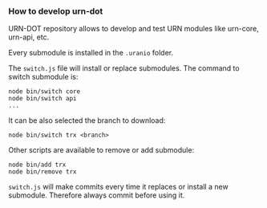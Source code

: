 ### How to develop urn-dot

URN-DOT repository allows to develop and test URN modules like urn-core, urn-api, etc.


Every submodule is installed in the `.uranio` folder.


The `switch.js` file will install or replace submodules. The command to switch submodule is:

```
node bin/switch core
node bin/switch api
...
```
It can be also selected the branch to download:

```
node bin/switch trx <branch>
```

Other scripts are available to remove or add submodule:
```
node bin/add trx
node bin/remove trx
```

`switch.js` will make commits every time it replaces or install a new submodule. Therefore always commit before using it.
